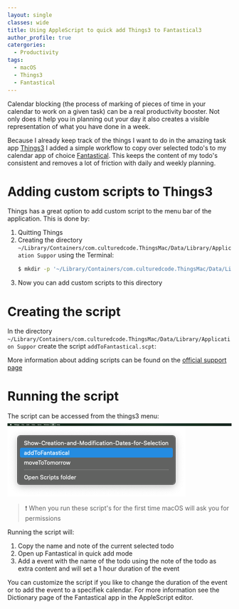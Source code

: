 ```yaml
---
layout: single
classes: wide
title: Using AppleScript to quick add Things3 to Fantastical3
author_profile: true
catergories:
  - Productivity 
tags:
  - macOS
  - Things3
  - Fantastical
---
```

Calendar blocking (the process of marking of pieces of time in your calendar to work on a given task) can be a real productivity booster. Not only does it help you in planning out your day it also creates a visible representation of what you have done in a week.

Because I already keep track of the things I want to do in the amazing task app [Things3](https://culturedcode.com/things/) I added a simple workflow to copy over selected todo's to my calendar app of choice [Fantastical](https://flexibits.com/fantastical). This keeps the content of my todo's consistent and removes a lot of friction with daily and weekly planning.

# Adding custom scripts to Things3
Things has a great option to add custom script to the menu bar of the application. This is done by:
1. Quitting Things
2. Creating the directory `~/Library/Containers/com.culturedcode.ThingsMac/Data/Library/Application Suppor` using the Terminal:
    ```bash
    $ mkdir -p '~/Library/Containers/com.culturedcode.ThingsMac/Data/Library/Application Support/Things Scripts'
    ```
3. Now you can add custom scripts to this directory

# Creating the script
In the directory `~/Library/Containers/com.culturedcode.ThingsMac/Data/Library/Application Suppor` create the script `addToFantastical.scpt`:
<script src="https://gist.github.com/KingOfSpades/ecd859929accf55ace562657551ae69a.js"></script>

More information about adding scripts can be found on the [official support page](https://culturedcode.com/things/support/articles/2803572/)

# Running the script
The script can be accessed from the things3 menu: \
![Menu Bar item](../assets/images/20210401000951.png) \
![Menu Bat item - context](../assets/images/20210401001002.png)

> ❗ When you run these script's for the first time macOS will ask you for permissions

Running the script will:
1. Copy the name and note of the current selected todo
2. Open up Fantastical in quick add mode
3. Add a event with the name of the todo using the note of the todo as extra content and will set a 1 hour duration of the event

You can customize the script if you like to change the duration of the event or to add the event to a specifiek calendar. For more information see the Dictionary page of the Fantastical app in the AppleScript editor.